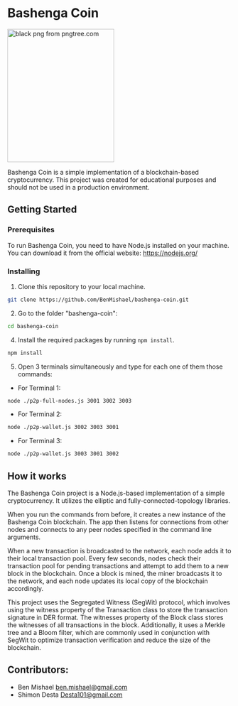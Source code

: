 # Bashenga Coin

<a href="https://pngtree.com/so/black" target="_blank">
 <img src="https://i.ibb.co/HXq1CSX/Pngtree-black-panther-mascot-logo-for-5622088.png" alt="black png from pngtree.com" width="240" height="300" border="0" />
</a>

Bashenga Coin is a simple implementation of a blockchain-based cryptocurrency. This project was created for educational purposes and should not be used in a production environment.

## Getting Started

### Prerequisites

To run Bashenga Coin, you need to have Node.js installed on your machine. You can download it from the official website: https://nodejs.org/

### Installing

1. Clone this repository to your local machine.

```sh
git clone https://github.com/BenMishael/bashenga-coin.git
```

2. Go to the folder "bashenga-coin":

```sh
cd bashenga-coin
```

4. Install the required packages by running `npm install`.

```sh
npm install
```

5. Open 3 terminals simultaneously and type for each one of them those commands:

- For Terminal 1:
```sh
node ./p2p-full-nodes.js 3001 3002 3003
```

- For Terminal 2:
```sh
node ./p2p-wallet.js 3002 3003 3001
```

- For Terminal 3:
```sh
node ./p2p-wallet.js 3003 3001 3002
```

## How it works
The Bashenga Coin project is a Node.js-based implementation of a simple cryptocurrency. It utilizes the elliptic and fully-connected-topology libraries.

When you run the commands from before, it creates a new instance of the Bashenga Coin blockchain. The app then listens for connections from other nodes and connects to any peer nodes specified in the command line arguments.

When a new transaction is broadcasted to the network, each node adds it to their local transaction pool. Every few seconds, nodes check their transaction pool for pending transactions and attempt to add them to a new block in the blockchain. Once a block is mined, the miner broadcasts it to the network, and each node updates its local copy of the blockchain accordingly.

This project uses the Segregated Witness (SegWit) protocol, which involves using the witness property of the Transaction class to store the transaction signature in DER format. The witnesses property of the Block class stores the witnesses of all transactions in the block. Additionally, it uses a Merkle tree and a Bloom filter, which are commonly used in conjunction with SegWit to optimize transaction verification and reduce the size of the blockchain.

## Contributors:
- Ben Mishael ben.mishael@gmail.com
- Shimon Desta Desta101@gmail.com